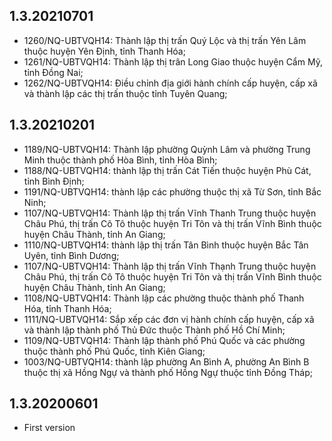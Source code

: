 ## 1.3.20210701

* 1260/NQ-UBTVQH14: Thành lập thị trấn Quý Lộc và thị trấn Yên Lâm thuộc huyện Yên Định, tỉnh Thanh Hóa;
* 1261/NQ-UBTVQH14: Thành lập thị trân Long Giao thuộc huyện Cẩm Mỹ, tỉnh Đồng Nai;
* 1262/NQ-UBTVQH14: Điều chỉnh địa giới hành chính cấp huyện, cấp xã và thành lập các thị trấn thuộc tỉnh Tuyên Quang;

## 1.3.20210201

* 1189/NQ-UBTVQH14: Thành lập phường Quỳnh Lâm và phường Trung Minh thuộc thành phố Hòa Bình, tỉnh Hòa Bình;
* 1188/NQ-UBTVQH14: thành lập thị trấn Cát Tiến thuộc huyện Phù Cát, tỉnh Bình Định;
* 1191/NQ-UBTVQH14: thành lập các phường thuộc thị xã Từ Sơn, tỉnh Bắc Ninh;
* 1107/NQ-UBTVQH14: Thành lập thị trấn Vĩnh Thanh Trung thuộc huyện Châu Phú, thị trấn Cô Tô thuộc huyện Tri Tôn và thị trấn Vĩnh Bình thuộc huyện Châu Thành, tỉnh An Giang;
* 1110/NQ-UBTVQH14: thành lập thị trấn Tân Bình thuộc huyện Bắc Tân Uyên, tỉnh Bình Dương;
* 1107/NQ-UBTVQH14: Thành lập thị trấn Vĩnh Thạnh Trung thuộc huyện Châu Phú, thị trấn Cô Tô thuộc huyện Tri Tôn và thị trấn Vĩnh Bình thuộc huyện Châu Thành, tỉnh An Giang;
* 1108/NQ-UBTVQH14: Thành lập các phường thuộc thành phố Thanh Hóa, tỉnh Thanh Hóa;
* 1111/NQ-UBTVQH14: Sắp xếp các đơn vị hành chính cấp huyện, cấp xã và thành lập thành phố Thủ Đức thuộc Thành phố Hồ Chí Minh;
* 1109/NQ-UBTVQH14: Thành lập thành phố Phú Quốc và các phường thuộc thành phố Phú Quốc, tỉnh Kiên Giang;
* 1003/NQ-UBTVQH14: thành lập phường An Bình A, phường An Bình B thuộc thị xã Hồng Ngự và thành phố Hồng Ngự thuộc tỉnh Đồng Tháp;

## 1.3.20200601

* First version
